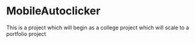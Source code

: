 # MobileAutoclicker

This is a project which will begin as a college project which will scale to a portfolio project
